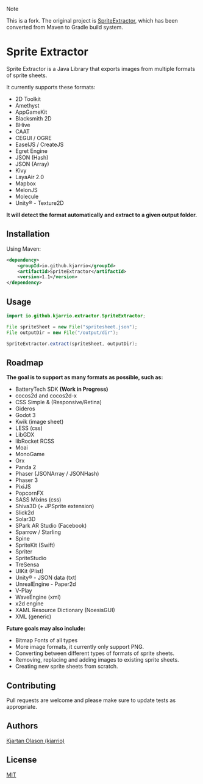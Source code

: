 > [!NOTE] 
> This is a fork. The original project is [SpriteExtractor](https://github.com/kjarrio/SpriteExtractor), which has been converted from Maven to Gradle build system.

# Sprite Extractor

Sprite Extractor is a Java Library that exports images from multiple formats of sprite sheets.

It currently supports these formats:

- 2D Toolkit
- Amethyst
- AppGameKit
- Blacksmith 2D
- BHive
- CAAT
- CEGUI / OGRE
- EaselJS / CreateJS
- Egret Engine
- JSON (Hash)
- JSON (Array)
- Kivy
- LayaAir 2.0
- Mapbox
- MelonJS
- Molecule
- Unity® - Texture2D

**It will detect the format automatically and extract to a given output folder.**

## Installation

Using Maven:

```xml
<dependency>
    <groupId>io.github.kjarrio</groupId>
    <artifactId>SpriteExtractor</artifactId>
    <version>1.1</version>
</dependency>
```

## Usage

```java
import io.github.kjarrio.extractor.SpriteExtractor;

File spriteSheet = new File("spritesheet.json");
File outputDir = new File("/output/dir");

SpriteExtractor.extract(spriteSheet, outputDir);
```

## Roadmap

**The goal is to support as many formats as possible, such as:**

- BatteryTech SDK **(Work in Progress)**
- cocos2d and cocos2d-x
- CSS Simple & (Responsive/Retina)
- Gideros
- Godot 3
- Kwik (image sheet)
- LESS (css)
- LibGDX
- libRocket RCSS
- Moai
- MonoGame
- Orx
- Panda 2
- Phaser (JSONArray / JSONHash)
- Phaser 3
- PixiJS
- PopcornFX
- SASS Mixins (css)
- Shiva3D (+ JPSprite extension)
- Slick2d
- Solar3D
- SPark AR Studio (Facebook)
- Sparrow / Starling
- Spine
- SpriteKit (Swift)
- Spriter
- SpriteStudio
- TreSensa
- UIKit (Plist)
- Unity® - JSON data (txt)
- UnrealEngine - Paper2d
- V-Play
- WaveEngine (xml)
- x2d engine
- XAML Resource Dictionary (NoesisGUI)
- XML (generic)

**Future goals may also include:**

- Bitmap Fonts of all types
- More image formats, it currently only support PNG.
- Converting between different types of formats of sprite sheets.
- Removing, replacing and adding images to existing sprite sheets.
- Creating new sprite sheets from scratch.

## Contributing

Pull requests are welcome and please make sure to update tests as appropriate.

## Authors

[Kjartan Olason (kjarrio)](https://github.com/kjarrio)

## License

[MIT](https://choosealicense.com/licenses/mit/)
